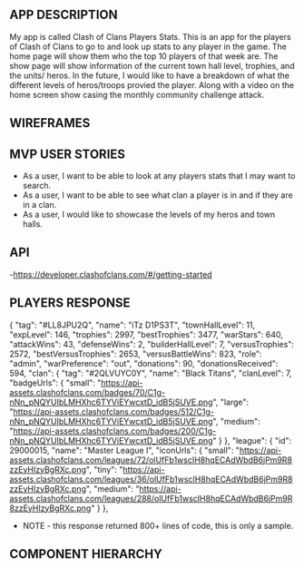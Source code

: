 ## APP DESCRIPTION
My app is called Clash of Clans Players Stats. This is an app for the players of Clash of Clans to go to and look up stats to any player in the game.  The home page will show them who the top 10 players of that week are.  The show page will show information of the current town hall level, trophies, and the units/ heros.  In the future, I would like to have a breakdown of what the different levels of heros/troops provied the player.  Along with a video on the home screen show casing the monthly community challenge attack.


## WIREFRAMES



## MVP USER STORIES
- As a user, I want to be able to look at any players stats that I may want to search.
- As a user, I want to be able to see what clan a player is in and if they are in a clan.
- As a user, I would like to showcase the levels of my heros and town halls.


## API
-https://developer.clashofclans.com/#/getting-started

## PLAYERS RESPONSE
{
  "tag": "#LL8JPU2Q",
  "name": "iTz D1PS3T",
  "townHallLevel": 11,
  "expLevel": 146,
  "trophies": 2997,
  "bestTrophies": 3477,
  "warStars": 640,
  "attackWins": 43,
  "defenseWins": 2,
  "builderHallLevel": 7,
  "versusTrophies": 2572,
  "bestVersusTrophies": 2653,
  "versusBattleWins": 823,
  "role": "admin",
  "warPreference": "out",
  "donations": 90,
  "donationsReceived": 594,
  "clan": {
    "tag": "#2QLVUYC0Y",
    "name": "Black Titans",
    "clanLevel": 7,
    "badgeUrls": {
      "small": "https://api-assets.clashofclans.com/badges/70/C1g-nNn_pNQYUIbLMHXhc6TYViEYwcxtD_idB5jSUVE.png",
      "large": "https://api-assets.clashofclans.com/badges/512/C1g-nNn_pNQYUIbLMHXhc6TYViEYwcxtD_idB5jSUVE.png",
      "medium": "https://api-assets.clashofclans.com/badges/200/C1g-nNn_pNQYUIbLMHXhc6TYViEYwcxtD_idB5jSUVE.png"
    }
  },
  "league": {
    "id": 29000015,
    "name": "Master League I",
    "iconUrls": {
      "small": "https://api-assets.clashofclans.com/leagues/72/olUfFb1wscIH8hqECAdWbdB6jPm9R8zzEyHIzyBgRXc.png",
      "tiny": "https://api-assets.clashofclans.com/leagues/36/olUfFb1wscIH8hqECAdWbdB6jPm9R8zzEyHIzyBgRXc.png",
      "medium": "https://api-assets.clashofclans.com/leagues/288/olUfFb1wscIH8hqECAdWbdB6jPm9R8zzEyHIzyBgRXc.png"
    }
  },

- NOTE - this response returned 800+ lines of code, this is only a sample.


## COMPONENT HIERARCHY



